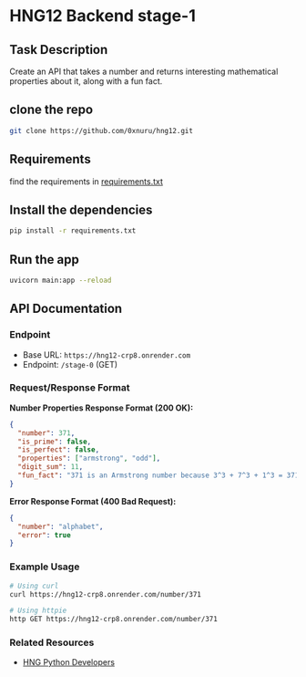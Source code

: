 # HNG12 Backend stage-1

## Task Description

Create an API that takes a number and returns interesting mathematical properties about it, along with a fun fact.

## clone the repo

```bash
git clone https://github.com/0xnuru/hng12.git
```

## Requirements

find the requirements in [requirements.txt](https://github.com/0xnuru/hng12/stage-1/requirements.txt)

## Install the dependencies

```bash
pip install -r requirements.txt
```

## Run the app

```bash
uvicorn main:app --reload
```

## API Documentation

### Endpoint

- Base URL: `https://hng12-crp8.onrender.com`
- Endpoint: `/stage-0` (GET)

### Request/Response Format

**Number Properties Response Format (200 OK):**

```json
{
  "number": 371,
  "is_prime": false,
  "is_perfect": false,
  "properties": ["armstrong", "odd"],
  "digit_sum": 11,
  "fun_fact": "371 is an Armstrong number because 3^3 + 7^3 + 1^3 = 371"
}
```

**Error Response Format (400 Bad Request):**

```json
{
  "number": "alphabet",
  "error": true
}
```

### Example Usage

```bash
# Using curl
curl https://hng12-crp8.onrender.com/number/371

# Using httpie
http GET https://hng12-crp8.onrender.com/number/371
```

### Related Resources

- [HNG Python Developers](https://hng.tech/hire/python-developers)

